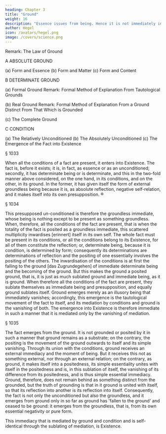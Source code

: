 ```yaml
---
heading: Chapter 3
title: "Ground"
weight: 16
description: "Essence issues from being. Hence it is not immediately in and for itself but is a result of that movement. "
author: Hegel
icon: /avatars/hegel.png
image: /covers/science.png
---
```



Remark: The Law of Ground

A ABSOLUTE GROUND

(a) Form and Essence
(b) Form and Matter
(c) Form and Content


B DETERMINATE GROUND

(a) Formal Ground
Remark: Formal Method of Explanation From Tautological Grounds

(b) Real Ground
Remark: Formal Method of Explanation From a Ground Distinct From That Which is Grounded

(c) The Complete Ground

C CONDITION

(a) The Relatively Unconditioned
(b) The Absolutely Unconditioned
(c) The Emergence of the Fact into Existence


§ 1033

When all the conditions of a fact are present, it enters into Existence. The fact is, before it exists; it is, in fact, as essence or as an unconditioned; secondly, it has determinate being or is determinate, and this in the two-fold manner above considered, on the one hand, in its conditions, and on the other, in its ground. In the former, it has given itself the form of external groundless being because it is, as absolute reflection, negative self-relation, and it makes itself into its own presupposition. ®

§ 1034

This presupposed un-conditioned is therefore the groundless immediate, whose being is nothing except to be present as something groundless. When, therefore, all the conditions of the fact are present, that is when the totality of the fact is posited as a groundless immediate, this scattered multiplicity inwardises [erinnert] itself in its own self. The whole fact must be present in its conditions, or all the conditions belong to its Existence, for all of them constitute the reflection; or, determinate being, because it is condition, is determined by form; consequently its determinations are determinations of reflection and the positing of one essentially involves the positing of the others. The inwardisation of the conditions is at first the falling to the ground [das Zugrundegehen] of immediate determinate being and the becoming of the ground. But this makes the ground a posited ground, that is, it is just as much sublated ground and immediate being, as it is ground. When therefore all the conditions of the fact are present, they sublate themselves as immediate being and presupposition, and equally ground sublates itself. Ground emerges merely as an illusory being that immediately vanishes; accordingly, this emergence is the tautological movement of the fact to itself, and its mediation by conditions and ground is the vanishing of both. The emergence into Existence is therefore immediate in such a manner that it is mediated only by the vanishing of mediation.

§ 1035

The fact emerges from the ground. It is not grounded or posited by it in such a manner that ground remains as a substrate; on the contrary, the positing is the movement of the ground outwards to itself and its simple vanishing. Through its union with the conditions, ground receives an external immediacy and the moment of being. But it receives this not as something external, nor through an external relation; on the contrary, as ground, it makes itself into a positedness, its simple essentiality unites with itself in the positedness and is, in this sublation of itself, the vanishing of its difference from its positedness, and is thus simple essential immediacy. Ground, therefore, does not remain behind as something distinct from the grounded, but the truth of grounding is that in it ground is united with itself, so that its reflection into another is its reflection into itself. Consequently, the fact is not only the unconditioned but also the groundless, and it emerges from ground only in so far as ground has 'fallen to the ground' and ceased to be ground: it emerges from the groundless, that is, from its own essential negativity or pure form.

This immediacy that is mediated by ground and condition and is self-identical through the sublating of mediation, is Existence.

